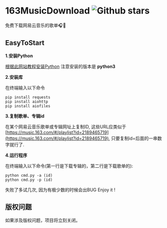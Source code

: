

# 163MusicDownload ![Github stars](https://img.shields.io/badge/HeLP-Music-blue)
免费下载网易云音乐的歌单🎧🎵
## EasyToStart
**1.安装Python**

[根据此网站教程安装Python](http://www.liaoxuefeng.com/wiki/001374738125095c955c1e6d8bb493182103fac9270762a000/001374738150500472fd5785c194ebea336061163a8a974000)
注意安装的版本是 **python3**

**2.安装库**

在终端输入以下命令
    
    pip install requests
    pip install aiohttp
    pip install aiofiles

**3.复制歌单、专辑id**

在某个网易云音乐歌单或专辑网址上复制ID, 这些URL应类似于[https://music.163.com/#/playlist?id=2189465719](https://music.163.com/#/playlist?id=2189465719), 只要复制id=后面的一串数字就行了.

**4.运行程序**

在终端输入以下命令(第一行是下载专辑的，第二行是下载歌单的):
    
    python cmd.py -a (id)
    python cmd.py -p (id)

失败了多试几次, 因为有极少数的时候会出BUG
Enjoy it !

## 版权问题
如果涉及版权问题，项目将立刻关闭。
